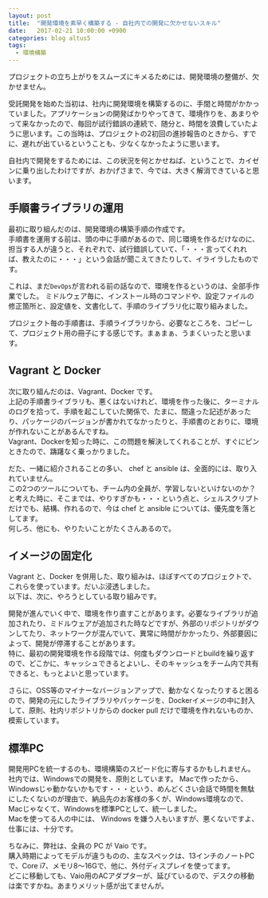 ```yaml
---
layout: post
title:  "開発環境を素早く構築する - 自社内での開発に欠かせないスキル"
date:   2017-02-21 10:00:00 +0900
categories: blog altus5
tags:
  - 環境構築
---
```


プロジェクトの立ち上がりをスムーズにキメるためには、開発環境の整備が、欠かせません。  

受託開発を始めた当初は、社内に開発環境を構築するのに、手間と時間がかかっていました。アプリケーションの開発ばかりやってきて、環境作りを、あまりやって来なかったので、毎回が試行錯誤の連続で、随分と、時間を浪費していたように思います。この当時は、プロジェクトの2初回の進捗報告のときから、すでに、遅れが出ているということも、少なくなかったように思います。  

自社内で開発をするためには、この状況を何とかせねば、ということで、カイゼンに乗り出したわけですが、おかげさまで、今では、大きく解消できていると思います。  

## 手順書ライブラリの運用

最初に取り組んだのは、開発環境の構築手順の作成です。  
手順書を運用する前は、頭の中に手順があるので、同じ環境を作るだけなのに、担当する人が違うと、それぞれで、試行錯誤していて、「・・・言ってくれれば、教えたのに・・・」という会話が聞こえてきたりして、イライラしたものです。  

これは、まだ`DevOps`が言われる前の話なので、環境を作るというのは、全部手作業でした。
ミドルウェア毎に、インストール時のコマンドや、設定ファイルの修正箇所と、設定値を、文書化して、手順のライブラリ化に取り組みました。  

プロジェクト毎の手順書は、手順ライブラリから、必要なところを、コピーして、プロジェクト用の冊子にする感じです。まぁまぁ、うまくいったと思います。

## Vagrant と Docker

次に取り組んだのは、Vagrant、Docker です。  
上記の手順書ライブラリも、悪くはないけれど、環境を作った後に、ターミナルのログを拾って、手順を起こしていた関係で、たまに、間違った記述があったり、パッケージのバージョンが書かれてなかったりと、手順書のとおりに、環境が作れないことがあるんですね。  
Vagrant、Dockerを知った時に、この問題を解決してくれることが、すぐにピンときたので、躊躇なく乗っかりました。  

だた、一緒に紹介されることの多い、 chef と ansible は、全面的には、取り入れていません。  
この2つのツールについても、チーム内の全員が、学習しないといけないのか？と考えた時に、そこまでは、やりすぎかも・・・という点と、シェルスクリプトだけでも、結構、作れるので、今は chef と ansible については、優先度を落としてます。  
何しろ、他にも、やりたいことがたくさんあるので。

## イメージの固定化

Vagrant と、Docker を併用した、取り組みは、ほぼすべてのプロジェクトで、これらを使っています。だいぶ浸透しました。    
以下は、次に、やろうとしている取り組みです。  

開発が進んでいく中で、環境を作り直すことがあります。必要なライブラリが追加されたり、ミドルウェアが追加された時などですが、外部のリポジトリがダウンしてたり、ネットワークが混んでいて、異常に時間がかかったり、外部要因によって、開発が停滞することがあります。  
特に、最初の開発環境を作る段階では、何度もダウンロードとbuildを繰り返すので、どこかに、キャッシュできるとよいし、そのキャッシュをチーム内で共有できると、もっとよいと思っています。  

さらに、OSS等のマイナーなバージョンアップで、動かなくなったりすると困るので、開発の元にしたライブラリやパッケージを、Dockerイメージの中に封入して、原則、社内リポジトリからの docker pull だけで環境を作れないものか、模索しています。

## 標準PC

開発用PCを統一するのも、環境構築のスピード化に寄与するかもしれません。  
社内では、Windowsでの開発を、原則としています。
Macで作ったから、Windowsじゃ動かないかもです・・・という、めんどくさい会話で時間を無駄にしたくないのが理由で、納品先のお客様の多くが、Windows環境なので、Macじゃなくて、Windowsを標準PCとして、統一しました。  
Macを使ってる人の中には、 Windows を嫌う人もいますが、悪くないですよ、仕事には、十分です。  

ちなみに、弊社は、全員の PC が Vaio です。  
購入時期によってモデルが違うものの、主なスペックは、13インチのノートPCで、Core i7、メモリ8～16Gで、他に、外付ディスプレイを使ってます。  
どこに移動しても、Vaio用のACアダプターが、延びているので、デスクの移動は楽ですかね。あまりメリット感が出てませんが。  


